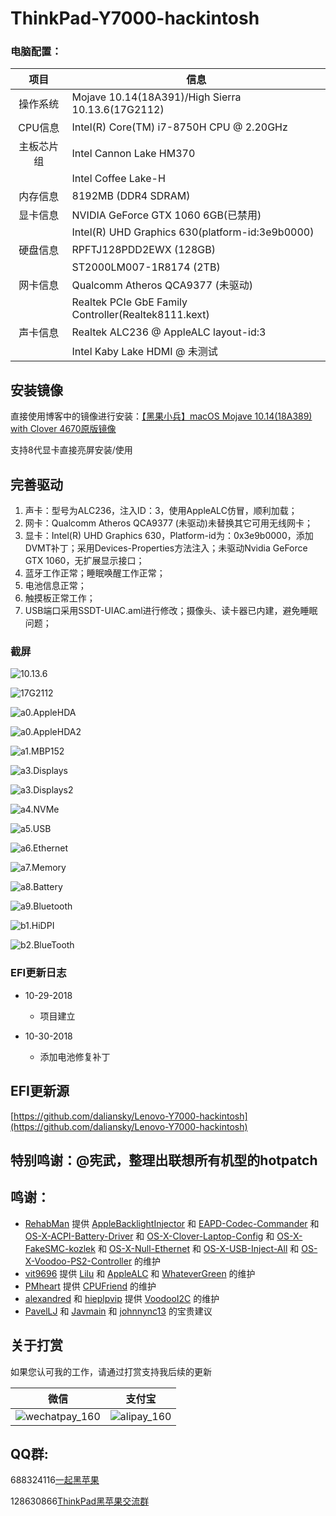 # ThinkPad-Y7000-hackintosh
### 电脑配置：

|项目|信息|
|:-----:|-----|
|操作系统|Mojave 10.14(18A391)/High Sierra 10.13.6(17G2112)|
|CPU信息|Intel(R) Core(TM) i7-8750H CPU @ 2.20GHz|
|主板芯片组|Intel Cannon Lake HM370|
||Intel Coffee Lake-H|
|内存信息|8192MB  (DDR4 SDRAM)|
|显卡信息|NVIDIA GeForce GTX 1060 6GB(已禁用)|
||Intel(R) UHD Graphics 630(platform-id:3e9b0000)|
|硬盘信息|RPFTJ128PDD2EWX (128GB)|
||ST2000LM007-1R8174 (2TB)|
|网卡信息|Qualcomm Atheros QCA9377 (未驱动)|
||Realtek PCIe GbE Family Controller(Realtek8111.kext)|
|声卡信息|Realtek ALC236 @ AppleALC layout-id:3|
||Intel Kaby Lake HDMI @ 未测试|

## 安装镜像

直接使用博客中的镜像进行安装：[【黑果小兵】macOS Mojave 10.14(18A389) with Clover 4670原版镜像](https://blog.daliansky.net/macOS-Mojave-10.14-18A389-Release-with-Clover-4670-original-mirror.html)

支持8代显卡直接亮屏安装/使用

## 完善驱动

1. 声卡：型号为ALC236，注入ID：3，使用AppleALC仿冒，顺利加载；
2. 网卡：Qualcomm Atheros QCA9377 (未驱动)未替换其它可用无线网卡；
3. 显卡：Intel(R) UHD Graphics 630，Platform-id为：0x3e9b0000，添加DVMT补丁；采用Devices-Properties方法注入；未驱动Nvidia GeForce GTX 1060，无扩展显示接口；
4. 蓝牙工作正常；睡眠唤醒工作正常；
5. 电池信息正常；
6. 触摸板正常工作；
7. USB端口采用SSDT-UIAC.aml进行修改；摄像头、读卡器已内建，避免睡眠问题；

### 截屏

![10.13.6](./screenshot/10.13.6.png)

![17G2112](./screenshot/17G2112.png)

![a0.AppleHDA](./screenshot/a0.AppleHDA.png)

![a0.AppleHDA2](./screenshot/a0.AppleHDA2.png)

![a1.MBP152](./screenshot/a1.MBP152.png)

![a3.Displays](./screenshot/a3.Displays.png)

![a3.Displays2](./screenshot/a3.Displays2.png)

![a4.NVMe](./screenshot/a4.NVMe.png)

![a5.USB](./screenshot/a5.USB.png)

![a6.Ethernet](./screenshot/a6.Ethernet.png)

![a7.Memory](./screenshot/a7.Memory.png)

![a8.Battery](./screenshot/a8.Battery.png)

![a9.Bluetooth](./screenshot/a9.Bluetooth.png)

![b1.HiDPI](./screenshot/b1.HiDPI.png)

![b2.BlueTooth](./screenshot/b2.BlueTooth.png)

### EFI更新日志

- 10-29-2018

  - 项目建立

- 10-30-2018

  - 添加电池修复补丁

  

## EFI更新源

[https://github.com/daliansky/Lenovo-Y7000-hackintosh](https://github.com/daliansky/Lenovo-Y7000-hackintosh)

## 特别鸣谢：@宪武，整理出联想所有机型的hotpatch

## 鸣谢：

- [RehabMan](https://github.com/RehabMan) 提供 [AppleBacklightInjector](https://github.com/RehabMan/HP-ProBook-4x30s-DSDT-Patch/tree/master/kexts/AppleBacklightInjector.kext) 和 [EAPD-Codec-Commander](https://github.com/RehabMan/EAPD-Codec-Commander) 和 [OS-X-ACPI-Battery-Driver](https://github.com/RehabMan/OS-X-ACPI-Battery-Driver) 和 [OS-X-Clover-Laptop-Config](https://github.com/RehabMan/OS-X-Clover-Laptop-Config) 和 [OS-X-FakeSMC-kozlek](https://github.com/RehabMan/OS-X-FakeSMC-kozlek) 和 [OS-X-Null-Ethernet](https://github.com/RehabMan/OS-X-Null-Ethernet) 和 [OS-X-USB-Inject-All](https://github.com/RehabMan/OS-X-USB-Inject-All) 和 [OS-X-Voodoo-PS2-Controller](https://github.com/RehabMan/OS-X-Voodoo-PS2-Controller) 的维护
- [vit9696](https://github.com/vit9696) 提供 [Lilu](https://github.com/acidanthera/Lilu) 和 [AppleALC](https://github.com/acidanthera/AppleALC) 和 [WhateverGreen](https://github.com/acidanthera/WhateverGreen) 的维护
- [PMheart](https://github.com/PMheart) 提供 [CPUFriend](https://github.com/PMheart/CPUFriend) 的维护
- [alexandred](https://github.com/alexandred) 和 [hieplpvip](https://github.com/hieplpvip) 提供 [VoodooI2C](https://github.com/alexandred/VoodooI2C) 的维护
- [PavelLJ](https://github.com/PavelLJ) 和 [Javmain](https://github.com/javmain) 和 [johnnync13](https://github.com/johnnync13) 的宝贵建议

## 关于打赏

如果您认可我的工作，请通过打赏支持我后续的更新

| 微信                                                       | 支付宝                                               |
| ---------------------------------------------------------- | ---------------------------------------------------- |
| ![wechatpay_160](http://7.daliansky.net/wechatpay_160.jpg) | ![alipay_160](http://7.daliansky.net/alipay_160.jpg) |

## QQ群:

688324116[一起黑苹果](https://shang.qq.com/wpa/qunwpa?idkey=6bf69a6f4b983dce94ab42e439f02195dfd19a1601522c10ad41f4df97e0da82)

128630866[ThinkPad黑苹果交流群](https://jq.qq.com/?_wv=1027&k=5aKxc6n)
